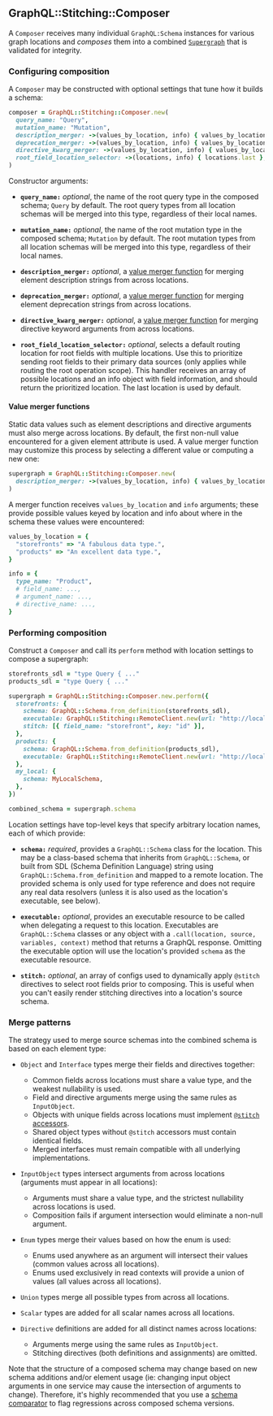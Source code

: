 ## GraphQL::Stitching::Composer

A `Composer` receives many individual `GraphQL:Schema` instances for various graph locations and _composes_ them into a combined [`Supergraph`](./supergraph.md) that is validated for integrity.

### Configuring composition

A `Composer` may be constructed with optional settings that tune how it builds a schema:

```ruby
composer = GraphQL::Stitching::Composer.new(
  query_name: "Query",
  mutation_name: "Mutation",
  description_merger: ->(values_by_location, info) { values_by_location.values.join("\n") },
  deprecation_merger: ->(values_by_location, info) { values_by_location.values.first },
  directive_kwarg_merger: ->(values_by_location, info) { values_by_location.values.last },
  root_field_location_selector: ->(locations, info) { locations.last },
)
```

Constructor arguments:

- **`query_name:`** _optional_, the name of the root query type in the composed schema; `Query` by default. The root query types from all location schemas will be merged into this type, regardless of their local names.

- **`mutation_name:`** _optional_, the name of the root mutation type in the composed schema; `Mutation` by default. The root mutation types from all location schemas will be merged into this type, regardless of their local names.

- **`description_merger:`** _optional_, a [value merger function](#value-merger-functions) for merging element description strings from across locations.

- **`deprecation_merger:`** _optional_, a [value merger function](#value-merger-functions) for merging element deprecation strings from across locations.

- **`directive_kwarg_merger:`** _optional_, a [value merger function](#value-merger-functions) for merging directive keyword arguments from across locations.

- **`root_field_location_selector:`** _optional_, selects a default routing location for root fields with multiple locations. Use this to prioritize sending root fields to their primary data sources (only applies while routing the root operation scope). This handler receives an array of possible locations and an info object with field information, and should return the prioritized location. The last location is used by default.

#### Value merger functions

Static data values such as element descriptions and directive arguments must also merge across locations. By default, the first non-null value encountered for a given element attribute is used. A value merger function may customize this process by selecting a different value or computing a new one:

```ruby
supergraph = GraphQL::Stitching::Composer.new(
  description_merger: ->(values_by_location, info) { values_by_location.values.compact.join("\n") },
)
```

A merger function receives `values_by_location` and `info` arguments; these provide possible values keyed by location and info about where in the schema these values were encountered:

```ruby
values_by_location = {
  "storefronts" => "A fabulous data type.",
  "products" => "An excellent data type.",
}

info = {
  type_name: "Product",
  # field_name: ...,
  # argument_name: ...,
  # directive_name: ...,
}
```

### Performing composition

Construct a `Composer` and call its `perform` method with location settings to compose a supergraph:

```ruby
storefronts_sdl = "type Query { ..."
products_sdl = "type Query { ..."

supergraph = GraphQL::Stitching::Composer.new.perform({
  storefronts: {
    schema: GraphQL::Schema.from_definition(storefronts_sdl),
    executable: GraphQL::Stitching::RemoteClient.new(url: "http://localhost:3001"),
    stitch: [{ field_name: "storefront", key: "id" }],
  },
  products: {
    schema: GraphQL::Schema.from_definition(products_sdl),
    executable: GraphQL::Stitching::RemoteClient.new(url: "http://localhost:3002"),
  },
  my_local: {
    schema: MyLocalSchema,
  },
})

combined_schema = supergraph.schema
```

Location settings have top-level keys that specify arbitrary location names, each of which provide:

- **`schema:`** _required_, provides a `GraphQL::Schema` class for the location. This may be a class-based schema that inherits from `GraphQL::Schema`, or built from SDL (Schema Definition Language) string using `GraphQL::Schema.from_definition` and mapped to a remote location. The provided schema is only used for type reference and does not require any real data resolvers (unless it is also used as the location's executable, see below).

- **`executable:`** _optional_, provides an executable resource to be called when delegating a request to this location. Executables are `GraphQL::Schema` classes or any object with a `.call(location, source, variables, context)` method that returns a GraphQL response. Omitting the executable option will use the location's provided `schema` as the executable resource.

- **`stitch:`** _optional_, an array of configs used to dynamically apply `@stitch` directives to select root fields prior to composing. This is useful when you can't easily render stitching directives into a location's source schema.

### Merge patterns

The strategy used to merge source schemas into the combined schema is based on each element type:

- `Object` and `Interface` types merge their fields and directives together:
  - Common fields across locations must share a value type, and the weakest nullability is used.
  - Field and directive arguments merge using the same rules as `InputObject`.
  - Objects with unique fields across locations must implement [`@stitch` accessors](../README.md#merged-types).
  - Shared object types without `@stitch` accessors must contain identical fields.
  - Merged interfaces must remain compatible with all underlying implementations.

- `InputObject` types intersect arguments from across locations (arguments must appear in all locations):
  - Arguments must share a value type, and the strictest nullability across locations is used.
  - Composition fails if argument intersection would eliminate a non-null argument.

- `Enum` types merge their values based on how the enum is used:
  - Enums used anywhere as an argument will intersect their values (common values across all locations).
  - Enums used exclusively in read contexts will provide a union of values (all values across all locations).

- `Union` types merge all possible types from across all locations.

- `Scalar` types are added for all scalar names across all locations.

- `Directive` definitions are added for all distinct names across locations:
  - Arguments merge using the same rules as `InputObject`.
  - Stitching directives (both definitions and assignments) are omitted.

Note that the structure of a composed schema may change based on new schema additions and/or element usage (ie: changing input object arguments in one service may cause the intersection of arguments to change). Therefore, it's highly recommended that you use a [schema comparator](https://github.com/xuorig/graphql-schema_comparator) to flag regressions across composed schema versions.
